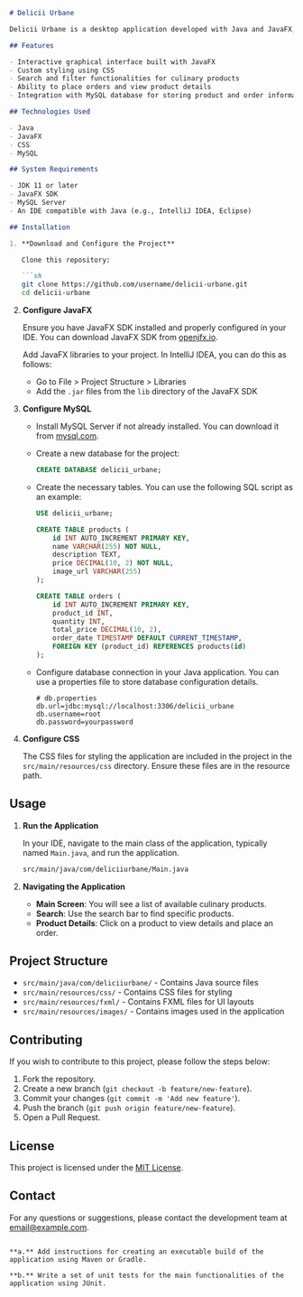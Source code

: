 ```markdown
# Delicii Urbane

Delicii Urbane is a desktop application developed with Java and JavaFX, styled with CSS, aimed at providing users with an interactive platform to discover and order urban culinary delights.

## Features

- Interactive graphical interface built with JavaFX
- Custom styling using CSS
- Search and filter functionalities for culinary products
- Ability to place orders and view product details
- Integration with MySQL database for storing product and order information

## Technologies Used

- Java
- JavaFX
- CSS
- MySQL

## System Requirements

- JDK 11 or later
- JavaFX SDK
- MySQL Server
- An IDE compatible with Java (e.g., IntelliJ IDEA, Eclipse)

## Installation

1. **Download and Configure the Project**

   Clone this repository:

   ```sh
   git clone https://github.com/username/delicii-urbane.git
   cd delicii-urbane
   ```

2. **Configure JavaFX**

   Ensure you have JavaFX SDK installed and properly configured in your IDE. You can download JavaFX SDK from [openjfx.io](https://openjfx.io/).

   Add JavaFX libraries to your project. In IntelliJ IDEA, you can do this as follows:

   - Go to File > Project Structure > Libraries
   - Add the `.jar` files from the `lib` directory of the JavaFX SDK

3. **Configure MySQL**

   - Install MySQL Server if not already installed. You can download it from [mysql.com](https://www.mysql.com/).
   - Create a new database for the project:

     ```sql
     CREATE DATABASE delicii_urbane;
     ```

   - Create the necessary tables. You can use the following SQL script as an example:

     ```sql
     USE delicii_urbane;

     CREATE TABLE products (
         id INT AUTO_INCREMENT PRIMARY KEY,
         name VARCHAR(255) NOT NULL,
         description TEXT,
         price DECIMAL(10, 2) NOT NULL,
         image_url VARCHAR(255)
     );

     CREATE TABLE orders (
         id INT AUTO_INCREMENT PRIMARY KEY,
         product_id INT,
         quantity INT,
         total_price DECIMAL(10, 2),
         order_date TIMESTAMP DEFAULT CURRENT_TIMESTAMP,
         FOREIGN KEY (product_id) REFERENCES products(id)
     );
     ```

   - Configure database connection in your Java application. You can use a properties file to store database configuration details.

     ```properties
     # db.properties
     db.url=jdbc:mysql://localhost:3306/delicii_urbane
     db.username=root
     db.password=yourpassword
     ```

4. **Configure CSS**

   The CSS files for styling the application are included in the project in the `src/main/resources/css` directory. Ensure these files are in the resource path.

## Usage

1. **Run the Application**

   In your IDE, navigate to the main class of the application, typically named `Main.java`, and run the application.

   ```sh
   src/main/java/com/deliciiurbane/Main.java
   ```

2. **Navigating the Application**

   - **Main Screen**: You will see a list of available culinary products.
   - **Search**: Use the search bar to find specific products.
   - **Product Details**: Click on a product to view details and place an order.

## Project Structure

- `src/main/java/com/deliciiurbane/` - Contains Java source files
- `src/main/resources/css/` - Contains CSS files for styling
- `src/main/resources/fxml/` - Contains FXML files for UI layouts
- `src/main/resources/images/` - Contains images used in the application

## Contributing

If you wish to contribute to this project, please follow the steps below:

1. Fork the repository.
2. Create a new branch (`git checkout -b feature/new-feature`).
3. Commit your changes (`git commit -m 'Add new feature'`).
4. Push the branch (`git push origin feature/new-feature`).
5. Open a Pull Request.

## License

This project is licensed under the [MIT License](LICENSE).

## Contact

For any questions or suggestions, please contact the development team at [email@example.com](mailto:email@example.com).
```

**a.** Add instructions for creating an executable build of the application using Maven or Gradle.

**b.** Write a set of unit tests for the main functionalities of the application using JUnit.
